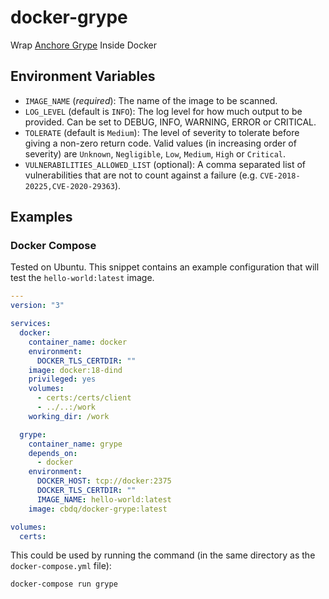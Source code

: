 # docker-grype

Wrap [Anchore Grype](https://github.com/anchore/grype) Inside Docker

## Environment Variables

- `IMAGE_NAME` (_required_):  The name of the image to be scanned.
- `LOG_LEVEL` (default is `INFO`):  The log level for how much output to be provided.  Can be set to
  DEBUG, INFO, WARNING, ERROR or CRITICAL.
- `TOLERATE` (default is `Medium`): The level of severity to tolerate before giving a non-zero
  return code.  Valid values (in increasing order of severity) are `Unknown`, `Negligible`, `Low`,
  `Medium`, `High` or `Critical`.
- `VULNERABILITIES_ALLOWED_LIST` (optional): A comma separated list of vulnerabilities that are not to count against
  a failure (e.g. `CVE-2018-20225,CVE-2020-29363`).

## Examples

### Docker Compose

Tested on Ubuntu.  This snippet contains
an example configuration that will test the `hello-world:latest` image.

```YAML
---
version: "3"

services:
  docker:
    container_name: docker
    environment:
      DOCKER_TLS_CERTDIR: ""
    image: docker:18-dind
    privileged: yes
    volumes:
      - certs:/certs/client
      - ../..:/work
    working_dir: /work

  grype:
    container_name: grype
    depends_on:
      - docker
    environment:
      DOCKER_HOST: tcp://docker:2375
      DOCKER_TLS_CERTDIR: ""
      IMAGE_NAME: hello-world:latest
    image: cbdq/docker-grype:latest

volumes:
  certs:
```

This could be used by running the command (in the same directory as the
`docker-compose.yml` file):

```shell
docker-compose run grype
```

